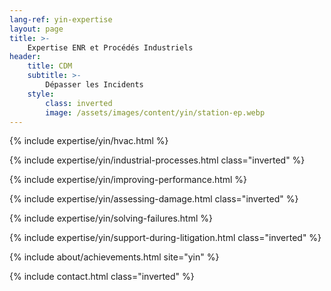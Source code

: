 ```yaml
---
lang-ref: yin-expertise
layout: page
title: >-
    Expertise ENR et Procédés Industriels
header:
    title: CDM
    subtitle: >-
        Dépasser les Incidents
    style:
        class: inverted
        image: /assets/images/content/yin/station-ep.webp
---
```


{% include expertise/yin/hvac.html %}

{% include expertise/yin/industrial-processes.html class="inverted" %}

{% include expertise/yin/improving-performance.html %}

{% include expertise/yin/assessing-damage.html class="inverted" %}

{% include expertise/yin/solving-failures.html %}

{% include expertise/yin/support-during-litigation.html class="inverted" %}

{% include about/achievements.html site="yin" %}

{% include contact.html class="inverted" %}
